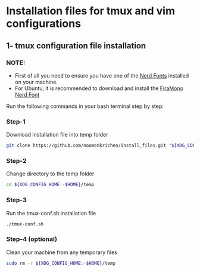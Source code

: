 # Installation files for tmux and vim configurations

## 1- tmux configuration file installation
### NOTE:
- First of all you need to ensure you have one of the [Nerd Fonts](https://www.nerdfonts.com/) installed on your machine.
- For Ubuntu, it is recommended to download and install the [FiraMono Nerd Font](https://github.com/ryanoasis/nerd-fonts/releases/download/v3.3.0/FiraMono.zip)

Run the following commands in your bash terminal step by step:
### Step-1
Download installation file into temp folder
```bash
git clone https://github.com/noomenkrichen/install_files.git "${XDG_CONFIG_HOME:-$HOME}/temp"
```
### Step-2
Change directory to the temp folder
```bash
cd ${XDG_CONFIG_HOME:-$HOME}/temp
```
### Step-3
Run the tmux-conf.sh  installation file
```bash
./tmux-conf.sh
```
### Step-4 (optional)
Clean your machine from any temporary files
```bash
sudo rm -r ${XDG_CONFIG_HOME:-$HOME}/temp
```
